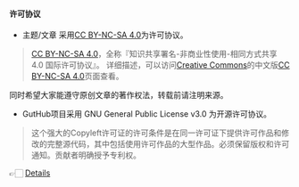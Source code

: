 #### 许可协议

- 主题/文章 采用[CC BY-NC-SA 4.0](https://creativecommons.org/licenses/by-nc-sa/4.0/deed.zh)为许可协议。

> [CC BY-NC-SA 4.0](https://creativecommons.org/licenses/by-nc-sa/4.0/deed.zh)，全称『知识共享署名-非商业性使用-相同方式共享 4.0 国际许可协议』。 详细描述，可以访问[Creative Commons](https://creativecommons.org/)的中文版[CC BY-NC-SA 4.0](https://creativecommons.org/licenses/by-nc-sa/4.0/deed.zh)页面查看。

同时希望大家能遵守原创文章的著作权法，转载前请注明来源。

- GutHub项目采用 GNU General Public License v3.0 为开源许可协议。

> 这个强大的Copyleft许可证的许可条件是在同一许可证下提供许可作品和修改的完整源代码，其中包括使用许可作品的大型作品。必须保留版权和许可通知。贡献者明确授予专利权。

👉🏻 [Details](https://github.com/mytom1998/docsget/blob/master/LICENSE)
